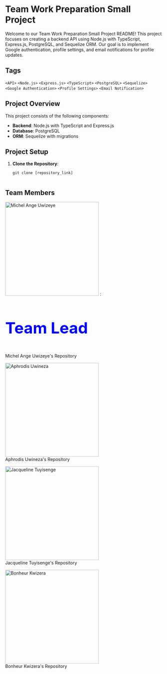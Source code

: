 # Team Work Preparation Small Project

Welcome to our Team Work Preparation Small Project README! This project focuses on creating a backend API using Node.js with TypeScript, Express.js, PostgreSQL, and Sequelize ORM. Our goal is to implement Google authentication, profile settings, and email notifications for profile updates.

## Tags
`<API>` `<Node.js>` `<Express.js>` `<TypeScript>` `<PostgreSQL>` `<Sequelize>` `<Google Authentication>` `<Profile Settings>` `<Email Notification>`

## Project Overview

This project consists of the following components:

- **Backend**: Node.js with TypeScript and Express.js
- **Database**: PostgreSQL
- **ORM**: Sequelize with migrations

## Project Setup

1. **Clone the Repository**: 
   ```ssh
   git clone [repository_link]


## Team Members
<img src="img/michel.jpeg" alt="Michel Ange Uwizeye" width="300"/> : <strong><h1 style="font-size: 50px; color:blue; justify-content: center;align-items: center;">Team Lead</h1></strong> <br>Michel Ange Uwizeye's Repository<br>

<img src="img/Aphro.jpeg" alt="Aphrodis Uwineza" width="300"/> <br>Aphrodis Uwineza's Repository<br>

<img src="img/profile.png" alt="Jacqueline Tuyisenge" width="300"/> <br>Jacqueline Tuyisenge's Repository<br>

<img src="img/Bon.jpeg" alt="Bonheur Kwizera" width="300"/><br> Bonheur Kwizera's Repository<br>
